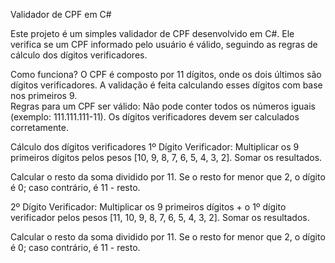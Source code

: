 Validador de CPF em C#

Este projeto é um simples validador de CPF desenvolvido em C#. Ele verifica se um CPF informado pelo usuário é válido, seguindo as regras de cálculo dos dígitos verificadores.

Como funciona?
O CPF é composto por 11 dígitos, onde os dois últimos são dígitos verificadores. A validação é feita calculando esses dígitos com base nos primeiros 9.\
Regras para um CPF ser válido:
Não pode conter todos os números iguais (exemplo: 111.111.111-11).
Os dígitos verificadores devem ser calculados corretamente.

Cálculo dos dígitos verificadores
1º Dígito Verificador:
Multiplicar os 9 primeiros dígitos pelos pesos [10, 9, 8, 7, 6, 5, 4, 3, 2].
Somar os resultados.

Calcular o resto da soma dividido por 11.
Se o resto for menor que 2, o dígito é 0; caso contrário, é 11 - resto.

2º Dígito Verificador:
Multiplicar os 9 primeiros dígitos + o 1º dígito verificador pelos pesos [11, 10, 9, 8, 7, 6, 5, 4, 3, 2].
Somar os resultados.

Calcular o resto da soma dividido por 11.
Se o resto for menor que 2, o dígito é 0; caso contrário, é 11 - resto.



